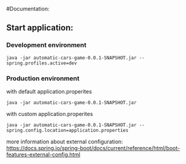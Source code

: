 #Documentation:

## Start application:
### Development environment
```
java -jar automatic-cars-game-0.0.1-SNAPSHOT.jar --spring.profiles.active=dev
```

### Production environment
with default application.properites
```
java -jar automatic-cars-game-0.0.1-SNAPSHOT.jar
```
with custom application.properites
```
java -jar automatic-cars-game-0.0.1-SNAPSHOT.jar --spring.config.location=application.properties
```
more information about external configuration:
https://docs.spring.io/spring-boot/docs/current/reference/html/boot-features-external-config.html